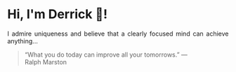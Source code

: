 # Hi, I'm Derrick 👋!
<p align="justify">I admire uniqueness and believe that a clearly focused mind can achieve anything...</p> 
<!-- #quote-start -->
<blockquote>&ldquo;What you do today can improve all your tomorrows.&rdquo; &mdash; <footer>Ralph Marston</footer></blockquote>
<!-- #quote-end -->
